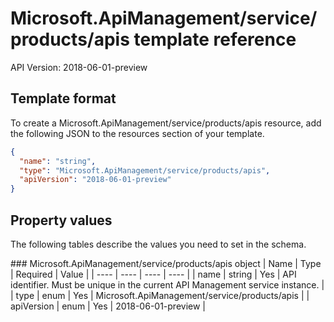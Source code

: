 # Microsoft.ApiManagement/service/products/apis template reference
API Version: 2018-06-01-preview
## Template format

To create a Microsoft.ApiManagement/service/products/apis resource, add the following JSON to the resources section of your template.

```json
{
  "name": "string",
  "type": "Microsoft.ApiManagement/service/products/apis",
  "apiVersion": "2018-06-01-preview"
}
```
## Property values

The following tables describe the values you need to set in the schema.

<a id="Microsoft.ApiManagement/service/products/apis" />
### Microsoft.ApiManagement/service/products/apis object
|  Name | Type | Required | Value |
|  ---- | ---- | ---- | ---- |
|  name | string | Yes | API identifier. Must be unique in the current API Management service instance. |
|  type | enum | Yes | Microsoft.ApiManagement/service/products/apis |
|  apiVersion | enum | Yes | 2018-06-01-preview |

